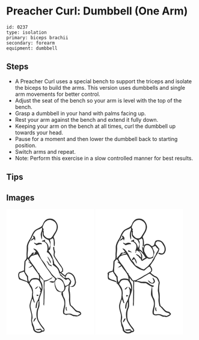 # Preacher Curl: Dumbbell (One Arm)
> 

``` 
id: 0237 
type: isolation 
primary: biceps brachii 
secondary: forearm 
equipment: dumbbell 
``` 

## Steps

 - A Preacher Curl uses a special bench to support the triceps and isolate the biceps to build the arms. This version uses dumbbells and single arm movements for better control.
 - Adjust the seat of the bench so your arm is level with the top of the bench.
 - Grasp a dumbbell in your hand with palms facing up.
 - Rest your arm against the bench and extend it fully down.
 - Keeping your arm on the bench at all times, curl the dumbbell up towards your head.
 - Pause for a moment and then lower the dumbbell back to starting position.
 - Switch arms and repeat.
 - Note: Perform this exercise in a slow controlled manner for best results.

## Tips


## Images

<svg width="175pt" height="250pt" viewBox="0 0 175 250" xmlns="http://www.w3.org/2000/svg"><g fill="#FFF"><path d="M0 0h175v250H0V0m72.67 31.77c-3.58 7.19-13.07 7.02-17.65 13.21-4.1 4.82-5.09 11.35-8.75 16.43-2.56 3.76-4.39 8.02-5.41 12.45-.29 4.69.1 9.41-.41 14.1-.55 4 .66 8.13-.76 12.03-1.16 1.95-3.52 3.35-3.44 5.86-.51 5.54-.76 11.12-.91 16.68-1.12.48-2.23.96-3.36 1.42-1.99.64-3.98 1.31-5.97 1.96-3.75 4.02-2.33 9.81-.46 14.38 5.37 2.04 10.82 3.87 16.29 5.66-.03.27-.08.81-.1 1.07 3.65 1.96 4.48 6.23 6.68 9.4 1.95 2.81 2.62 6.2 3.46 9.45-.78 3.68-.68 7.45-1.08 11.17-1.62 4.91-3.55 9.78-4.45 14.89-.28 7.24 3.62 13.88 3.83 21.09.09 3.29-.45 6.55-.69 9.83.3 2.08 1.23 4.04 1.2 6.18-.16 3.23 2.35 5.75 2.71 8.88.07 8.4 12.25 11.78 18.01 6.77 1.53-.38 3.68.04 4.42-1.75 1.82-2.95-1.23-5.76-2.83-8.03-3.53-3.63-5.84-8.19-8.43-12.48-2.43-5.42-2.17-11.56-1.71-17.35.26-3.92 2.19-7.41 3.17-11.15.54-3.12.15-6.32.3-9.47-.76.49-1.51.99-2.27 1.48.68 5.06-.58 10.05-2.76 14.6-2.15 8.74-1.63 18.85 3.74 26.4 2.53 5.38 6.85 9.53 10.26 14.33-.84.34-2.51 1.01-3.35 1.34-.78-.85-1.47-1.77-2.07-2.75-.4-.35-1.2-1.05-1.6-1.39-3.42 1.24-7.07.58-10.54 1.42 3.01 1.34 6.47 2.41 9.61.79.7.35 2.11 1.04 2.82 1.39-3.36 4.4-10.98 3.13-13.52-1.45-.5-2.97-1.27-5.89-2.55-8.63-1.48-4.5-4.32-9.27-1.8-13.98.44-8.25-3.31-15.92-4.04-24.02 0-5.3 2-10.33 3.67-15.28 1.31 2.41 2.34 4.96 3.13 7.58.45.11 1.34.32 1.79.42-.31-1.23-.62-2.46-.99-3.67-1.35-3.88-2.43-7.9-2.82-11.99 1.26-6.44-.12-13.53-4.22-18.75-.8-1.35-2.09-2.5-2.4-4.09 1.58-2.73 3.25-5.93 6.22-7.32 3.62-.59 7.65-.83 11.13.48 4.33 4.98 7.08 11.52 6.78 18.22-1.73-1.99-3.46-4.01-5.71-5.44 1.29 3.1 3.18 5.94 3.9 9.28-.51.08-1.53.25-2.04.33.45.58 1.33 1.75 1.77 2.33-1.23 3.8-3.05 7.41-3.86 11.35-.95 4.2-4.21 7.41-5.11 11.63-.81 2.78-.83 5.7-.96 8.58.47 0 1.4.01 1.87.02.58-4.52.97-9.09 2.55-13.4.75.07 2.25.19 3 .26-.77-6.99 3.39-13.09 4.94-19.66 2.38-6.7 2.07-14.55-1.95-20.57-2.09-2.66-1.23-6.1-1.68-9.2 1.98 3.07 4.68 5.59 7.34 8.06.17 14.7-.14 29.41-.29 44.11-.12.63-.38 1.88-.5 2.51.46 1.09.91 2.19 1.37 3.28.85-4.96.4-10.01.94-15 .05-7.04.68-14.11-.19-21.12.16-4.17.54-8.33.52-12.51 4.85.68 8.32-3.13 12.46-4.84 1.66-.74 2.58-2.5 3.92-3.63-5.92 2.39-11.11 7.57-17.96 6.72-2.64-5.22-8.16-8.96-9.37-14.78-.36-.05-1.07-.14-1.42-.18-3.63-5.9-7.23-11.85-11.47-17.33-2.68-2.97-4.59-6.49-6.79-9.81.8-2.87 2.54-5.58 5.28-6.91 3.65-1.45 7.54-2.14 11.32-3.14 7.54 11.43 14.5 23.32 22.87 34.2 3.11 4.17 5.36 9.26 10.02 12.01.81 1.07 1.62 2.14 2.45 3.2-.77 1.52-1.48 3.07-2.08 4.67-3.28-.15-6.82-1.09-9.87.59 3.42 1.32 8.07 3.5 10.59-.51-.54 6.03.37 12.3 3.9 17.33 2.41 3.09 6.55 3.93 10.26 3.67-.24 1.43-.49 2.86-.75 4.29 2.01 5.68 6.11 10.77 6.01 17.05.74 7.28-4.23 14.1-2.15 21.4 1.55 1.8 3.98 2.26 6.17 2.83 1.35-.36 2.72-.7 4.13-.8 4.76-.89 8.16 3.93 12.93 3.34 3.95 1.34 7.85-.53 11.14-2.65 3.46-2.38-.15-6.6-3.05-7.28-7.47-.4-10.07-8.71-16.05-11.85-2.61-8.35-.62-17.16-1.98-25.65-1.34-4.94-.26-10.04-.72-15.05.5-.22 1.5-.66 1.99-.88.31-2.12 1.23-4.14 1.27-6.29-1.22-2.43-3.08-4.48-4.89-6.48-2.1.11-4.19.15-6.28.16-.17-3.52 1.98-6.8 4.47-9.11 3.26.12 6.62 1.17 8.9 3.6 3.04 2.75 3.87 6.94 4.83 10.73 1.17 4.36-.95 9.87-5.61 11.04-1.03.19-3.08.55-4.11.74 2.72.38 5.97 1.42 8.23-.74 2.6-1.81 3.45-4.96 4.08-7.88-.66-3.66-1.11-7.4-2.76-10.78-2.11-4.76-6.89-8.4-12.14-8.62-3.18.76-5.69 3.14-6.75 6.22-2.66-1.89-5.19-3.95-7.72-6 1.23-.81 2.45-1.66 3.64-2.52-.06-1.62.01-3.26-.27-4.86-2.55-6.39-7.88-11.08-11.01-17.13-1.99-3.11-4.58-5.93-5.68-9.53-.72-3 1.5-5.98.46-8.96-1-2.62-1.42-5.4-1.22-8.21l-.73-.09c-2.33.16-1.1 2.85-1.29 4.35.21 2.34 1.47 4.52 1.18 6.92.02 2.82-1.3 6.01.58 8.51 4.64 7.52 9.41 15 14.94 21.89.7 1.86 1.55 3.79 1.24 5.83-.85 1.43-2.3 2.29-3.7 3.08-1.19-2.62-2.4-5.23-3.61-7.84-2.81-3.21-5.6-6.44-8.7-9.38-.05-4.44-2.14-8.4-3.47-12.53-1.62-4.28-3.97-8.29-7.13-11.63-.13-.69-.4-2.09-.54-2.79.69-.26 2.08-.77 2.77-1.03 1.13-4.62.83-9.37 1.05-14.07.06-1.89-.82-3.62-1.41-5.37 2.05-.94 4.03-2 6.03-3.04 3.1 4.61 1.16 10.33 2.18 15.36.3.08.9.22 1.2.3 1.17-6.07.8-12.66-1.93-18.27 2.98-5.83 7.52-11.19 8.37-17.88.9-6.14-2.35-12.17-7.05-15.93-3.5-2.81-8.39-3.18-12.63-2.2-5.4 1.55-8.8 6.64-10.36 11.77M57.01 159.65c3.41.11 5.22-3.14 6.74-5.67-2.65 1.33-5.07 3.18-6.74 5.67m3.29 11.45c.15.61.43 1.84.57 2.45 1.54-.18 3.04-.59 4.2-1.69-1.53-.58-3.14-.78-4.77-.76m-6 54.02c2.73-2.04 3.94-5.29 5.08-8.37-3.47.99-4.93 5.12-5.08 8.37z"/><path d="M80.23 24.1c5.27-3.89 12.87-1.66 17.02 2.8 5.3 5.54 3.69 14.44-.37 20.24-2.86 3.86-4.43 9.02-8.85 11.46-4.91 1.39-9.59-1.35-12.25-5.38-2.74-2.9.27-7.32-2.08-10.31 2.03-1.95-.58-4.04-1.41-5.93 1.65-4.76 3.33-10.14 7.94-12.88z"/><path d="M57.83 44.91c3.61-3.66 9.28-3.9 13.02-7.41 1.88 5.44-3.07 10.08-1.96 15.51.33 2.79.97 5.55 2.02 8.17 1.2-5.22-.86-10.98 1.66-15.91.41 3-.66 6.35 1.18 9.02 2.16 3.99 6.37 6.14 10.48 7.62 1.8 3.8 4.41 7.73 3.05 12.11a43.793 43.793 0 0 0-2.87 6.27c1.09-5.99-2.02-12.38-7.35-15.3.14-1.19.31-2.38.44-3.57-2.05.8-4.1 1.62-6.17 2.38-.06.39-.17 1.18-.23 1.58 4.47-1.24 8.2 2.71 10.22 6.25 1.26 4.68 1.41 9.92-.61 14.43 6.39 2.57 7.83 9.73 11.61 14.76.2 2.85.31 5.73.87 8.55-.23.65-.45 1.3-.68 1.95 3.08 2.62 6.8 4.53 9.4 7.68 2.19 3.05 3.1 6.79 4.04 10.37.73-.36 1.45-.73 2.17-1.1 3.26 2.69 6.61 5.27 10.14 7.6-.95.58-1.9 1.15-2.86 1.72-2.42-2.85-5.41-5.16-7.6-8.2-.41.7-.82 1.39-1.21 2.1 3.75 3.69 7.9 7 12.22 10.01 1.51-.69 3.04-1.36 4.54-2.08a73.43 73.43 0 0 1 4.2 4.44c-.26.73-.78 2.18-1.04 2.9-.17-.02-.5-.08-.67-.11-.11 4.45-4.37 5.88-7.87 7.07-2-3.43-3.18-7.25-4.97-10.77-2.74-3.59-7.36-6.42-12.02-5.06 2.29 2.12 5.84 1.78 8.01 4.07 5.04 3.59 6.9 10.09 6.86 16.02.11 3.93-3.41 8.06-7.57 6.81-4.11-1.52-8.1-4.63-9.15-9.09-2.17-5.1-4.06-13.09 2.55-15.79-.9-.69-1.81-1.37-2.7-2.07-4.07-3.58-8.07-7.33-10.96-11.96-2.05-3.53-5.41-6.12-7.21-9.81-2.49-4.69-5.21-9.28-8.7-13.3-5.38-5.63-5.59-14.31-11.02-19.89-1.95-1.86-4.24-4.16-7.2-3.46 1.58 1.7 3.25 3.31 4.97 4.87-.25.73-.74 2.19-.99 2.93l-.87-1.1c-.18 1.2-.37 2.4-.57 3.61-1.17.54-2.33 1.09-3.5 1.63.35-.63 1.05-1.9 1.4-2.53l.65 1.08c.15-.67.46-2.03.61-2.71-.96.07-2.88.23-3.84.31-2.18 3.97-5.81 6.79-8.44 10.42-2.06-6.87.51-13.9 0-20.87-.49-4.82 2.06-9.05 3.86-13.31l1 1.11c.04-1.5.07-2.99.09-4.48l.71.95c2.83-5.53 4.7-11.67 8.86-16.42m-4.54 8.39c.16 1.63.62 3.19 1.25 4.7-1.84 1.63-5.56 2.68-5.18 5.68 1.97-1.36 4.03-2.59 6.07-3.86.41 1.19.95 2.35 1.77 3.32 1.35-3.67.49-8.88-3.91-9.84m2.21 14.02c.06.38.16 1.15.22 1.53 1.6.99 3.09 2.17 4.38 3.55 3.54-.91 6.92-2.59 10.68-1.67l-.16-2.16c-2.9-.8-6.07-1.48-8.82.18-2.17 1.45-4.24-.76-6.3-1.43m26.43 27.65c1.96 4.82 4.78 9.24 6.76 14.05.14-1.7.44-3.57-.59-5.07-1.81-3.14-3.37-6.57-6.17-8.98m-1.82 8.27c1.66 2.98 3.51 5.87 4.96 8.97 1.95.9 3.91 1.79 5.91 2.6-.47-1.11-.98-2.19-1.48-3.27l-2.64.08c-2.03-2.98-3.62-6.36-6.75-8.38zM42.72 99.47c1.66 2.78 3.42 5.49 5.15 8.23l-3.28-2.52-.47.8c2.66 1.89 5.29 3.88 7.18 6.59-2.44 1.68-4.81 3.48-7.47 4.8 3.05-.57 6.26-1.15 8.12-3.94 3.47 5.66 7.66 10.81 11.57 16.16 2.21 2.81 2.07 6.47 1.94 9.85-4.35-1.73-9.23-2.43-13.68-.63-3.26.83-4.56 4.16-6.11 6.77-2.43-3.35-2.03-7.56-2.34-11.46-2.43-2.35-3.63-5.61-5.82-8.15-.47-7.08.75-14.13.85-21.21 1.69-1.54 3.18-3.31 4.36-5.29zM26.83 127.93c2.7-1.17 5.46-2.2 8.33-2.85 1.66 3.62 3.7 7.05 5.93 10.35.39 3.15.52 6.34 1.45 9.4-3.92-2.14-8.29-3.18-12.38-4.92-4.56-1.82-6.04-8.03-3.33-11.98z"/><path d="M118.29 155.65c2.02-1.21 4.01-2.46 6.06-3.61.64 4.02-1.25 7.96-.34 11.94 1.19 4.91 1.57 9.98 1.18 15.01-.4 4.49.71 8.89 1.59 13.25 4.16 3.18 7.05 7.59 10.83 11.12 2.86 3.14 8.15 1.6 10.26 5.61a184.26 184.26 0 0 0-5.72 3.44c-3.68-1.12-7.79-.37-11.14-2.55-4.02-2.32-8.68-.26-12.99-.85-1.4-.03-2.62-1.7-2.43-3.05.22-4.07.61-8.19 2.01-12.05.01-4.14.31-8.31-.27-12.43-.53-2.95-2.51-5.31-3.54-8.06-.49-2.48-.72-5.01-1.15-7.5 3.82-2.04 5.76-6 5.65-10.27m.38 39.96c-.14 2.51-.13 5.09 1.41 7.23.32-.14.95-.4 1.26-.53-1.09-2.13-1.33-4.49-1.15-6.84-.38.03-1.14.1-1.52.14z"/></g><g fill="#333"><path d="M72.67 31.77c1.56-5.13 4.96-10.22 10.36-11.77 4.24-.98 9.13-.61 12.63 2.2 4.7 3.76 7.95 9.79 7.05 15.93-.85 6.69-5.39 12.05-8.37 17.88 2.73 5.61 3.1 12.2 1.93 18.27-.3-.08-.9-.22-1.2-.3-1.02-5.03.92-10.75-2.18-15.36-2 1.04-3.98 2.1-6.03 3.04.59 1.75 1.47 3.48 1.41 5.37-.22 4.7.08 9.45-1.05 14.07-.69.26-2.08.77-2.77 1.03.14.7.41 2.1.54 2.79 3.16 3.34 5.51 7.35 7.13 11.63 1.33 4.13 3.42 8.09 3.47 12.53 3.1 2.94 5.89 6.17 8.7 9.38 1.21 2.61 2.42 5.22 3.61 7.84 1.4-.79 2.85-1.65 3.7-3.08.31-2.04-.54-3.97-1.24-5.83-5.53-6.89-10.3-14.37-14.94-21.89-1.88-2.5-.56-5.69-.58-8.51.29-2.4-.97-4.58-1.18-6.92.19-1.5-1.04-4.19 1.29-4.35l.73.09c-.2 2.81.22 5.59 1.22 8.21 1.04 2.98-1.18 5.96-.46 8.96 1.1 3.6 3.69 6.42 5.68 9.53 3.13 6.05 8.46 10.74 11.01 17.13.28 1.6.21 3.24.27 4.86-1.19.86-2.41 1.71-3.64 2.52 2.53 2.05 5.06 4.11 7.72 6 1.06-3.08 3.57-5.46 6.75-6.22 5.25.22 10.03 3.86 12.14 8.62 1.65 3.38 2.1 7.12 2.76 10.78-.63 2.92-1.48 6.07-4.08 7.88-2.26 2.16-5.51 1.12-8.23.74 1.03-.19 3.08-.55 4.11-.74 4.66-1.17 6.78-6.68 5.61-11.04-.96-3.79-1.79-7.98-4.83-10.73-2.28-2.43-5.64-3.48-8.9-3.6-2.49 2.31-4.64 5.59-4.47 9.11 2.09-.01 4.18-.05 6.28-.16 1.81 2 3.67 4.05 4.89 6.48-.04 2.15-.96 4.17-1.27 6.29-.49.22-1.49.66-1.99.88.46 5.01-.62 10.11.72 15.05 1.36 8.49-.63 17.3 1.98 25.65 5.98 3.14 8.58 11.45 16.05 11.85 2.9.68 6.51 4.9 3.05 7.28-3.29 2.12-7.19 3.99-11.14 2.65-4.77.59-8.17-4.23-12.93-3.34-1.41.1-2.78.44-4.13.8-2.19-.57-4.62-1.03-6.17-2.83-2.08-7.3 2.89-14.12 2.15-21.4.1-6.28-4-11.37-6.01-17.05.26-1.43.51-2.86.75-4.29-3.71.26-7.85-.58-10.26-3.67-3.53-5.03-4.44-11.3-3.9-17.33-2.52 4.01-7.17 1.83-10.59.51 3.05-1.68 6.59-.74 9.87-.59.6-1.6 1.31-3.15 2.08-4.67-.83-1.06-1.64-2.13-2.45-3.2-4.66-2.75-6.91-7.84-10.02-12.01-8.37-10.88-15.33-22.77-22.87-34.2-3.78 1-7.67 1.69-11.32 3.14-2.74 1.33-4.48 4.04-5.28 6.91 2.2 3.32 4.11 6.84 6.79 9.81 4.24 5.48 7.84 11.43 11.47 17.33.35.04 1.06.13 1.42.18 1.21 5.82 6.73 9.56 9.37 14.78 6.85.85 12.04-4.33 17.96-6.72-1.34 1.13-2.26 2.89-3.92 3.63-4.14 1.71-7.61 5.52-12.46 4.84.02 4.18-.36 8.34-.52 12.51.87 7.01.24 14.08.19 21.12-.54 4.99-.09 10.04-.94 15-.46-1.09-.91-2.19-1.37-3.28.12-.63.38-1.88.5-2.51.15-14.7.46-29.41.29-44.11-2.66-2.47-5.36-4.99-7.34-8.06.45 3.1-.41 6.54 1.68 9.2 4.02 6.02 4.33 13.87 1.95 20.57-1.55 6.57-5.71 12.67-4.94 19.66-.75-.07-2.25-.19-3-.26-1.58 4.31-1.97 8.88-2.55 13.4-.47-.01-1.4-.02-1.87-.02.13-2.88.15-5.8.96-8.58.9-4.22 4.16-7.43 5.11-11.63.81-3.94 2.63-7.55 3.86-11.35-.44-.58-1.32-1.75-1.77-2.33.51-.08 1.53-.25 2.04-.33-.72-3.34-2.61-6.18-3.9-9.28 2.25 1.43 3.98 3.45 5.71 5.44.3-6.7-2.45-13.24-6.78-18.22-3.48-1.31-7.51-1.07-11.13-.48-2.97 1.39-4.64 4.59-6.22 7.32.31 1.59 1.6 2.74 2.4 4.09 4.1 5.22 5.48 12.31 4.22 18.75.39 4.09 1.47 8.11 2.82 11.99.37 1.21.68 2.44.99 3.67-.45-.1-1.34-.31-1.79-.42-.79-2.62-1.82-5.17-3.13-7.58-1.67 4.95-3.67 9.98-3.67 15.28.73 8.1 4.48 15.77 4.04 24.02-2.52 4.71.32 9.48 1.8 13.98 1.28 2.74 2.05 5.66 2.55 8.63 2.54 4.58 10.16 5.85 13.52 1.45-.71-.35-2.12-1.04-2.82-1.39-3.14 1.62-6.6.55-9.61-.79 3.47-.84 7.12-.18 10.54-1.42.4.34 1.2 1.04 1.6 1.39.6.98 1.29 1.9 2.07 2.75.84-.33 2.51-1 3.35-1.34-3.41-4.8-7.73-8.95-10.26-14.33-5.37-7.55-5.89-17.66-3.74-26.4 2.18-4.55 3.44-9.54 2.76-14.6.76-.49 1.51-.99 2.27-1.48-.15 3.15.24 6.35-.3 9.47-.98 3.74-2.91 7.23-3.17 11.15-.46 5.79-.72 11.93 1.71 17.35 2.59 4.29 4.9 8.85 8.43 12.48 1.6 2.27 4.65 5.08 2.83 8.03-.74 1.79-2.89 1.37-4.42 1.75-5.76 5.01-17.94 1.63-18.01-6.77-.36-3.13-2.87-5.65-2.71-8.88.03-2.14-.9-4.1-1.2-6.18.24-3.28.78-6.54.69-9.83-.21-7.21-4.11-13.85-3.83-21.09.9-5.11 2.83-9.98 4.45-14.89.4-3.72.3-7.49 1.08-11.17-.84-3.25-1.51-6.64-3.46-9.45-2.2-3.17-3.03-7.44-6.68-9.4.02-.26.07-.8.1-1.07-5.47-1.79-10.92-3.62-16.29-5.66-1.87-4.57-3.29-10.36.46-14.38 1.99-.65 3.98-1.32 5.97-1.96 1.13-.46 2.24-.94 3.36-1.42.15-5.56.4-11.14.91-16.68-.08-2.51 2.28-3.91 3.44-5.86 1.42-3.9.21-8.03.76-12.03.51-4.69.12-9.41.41-14.1 1.02-4.43 2.85-8.69 5.41-12.45 3.66-5.08 4.65-11.61 8.75-16.43 4.58-6.19 14.07-6.02 17.65-13.21m7.56-7.67c-4.61 2.74-6.29 8.12-7.94 12.88.83 1.89 3.44 3.98 1.41 5.93 2.35 2.99-.66 7.41 2.08 10.31 2.66 4.03 7.34 6.77 12.25 5.38 4.42-2.44 5.99-7.6 8.85-11.46 4.06-5.8 5.67-14.7.37-20.24-4.15-4.46-11.75-6.69-17.02-2.8m-22.4 20.81c-4.16 4.75-6.03 10.89-8.86 16.42l-.71-.95c-.02 1.49-.05 2.98-.09 4.48l-1-1.11c-1.8 4.26-4.35 8.49-3.86 13.31.51 6.97-2.06 14 0 20.87 2.63-3.63 6.26-6.45 8.44-10.42.96-.08 2.88-.24 3.84-.31-.15.68-.46 2.04-.61 2.71l-.65-1.08c-.35.63-1.05 1.9-1.4 2.53 1.17-.54 2.33-1.09 3.5-1.63.2-1.21.39-2.41.57-3.61l.87 1.1c.25-.74.74-2.2.99-2.93-1.72-1.56-3.39-3.17-4.97-4.87 2.96-.7 5.25 1.6 7.2 3.46 5.43 5.58 5.64 14.26 11.02 19.89 3.49 4.02 6.21 8.61 8.7 13.3 1.8 3.69 5.16 6.28 7.21 9.81 2.89 4.63 6.89 8.38 10.96 11.96.89.7 1.8 1.38 2.7 2.07-6.61 2.7-4.72 10.69-2.55 15.79 1.05 4.46 5.04 7.57 9.15 9.09 4.16 1.25 7.68-2.88 7.57-6.81.04-5.93-1.82-12.43-6.86-16.02-2.17-2.29-5.72-1.95-8.01-4.07 4.66-1.36 9.28 1.47 12.02 5.06 1.79 3.52 2.97 7.34 4.97 10.77 3.5-1.19 7.76-2.62 7.87-7.07.17.03.5.09.67.11.26-.72.78-2.17 1.04-2.9a73.43 73.43 0 0 0-4.2-4.44c-1.5.72-3.03 1.39-4.54 2.08-4.32-3.01-8.47-6.32-12.22-10.01.39-.71.8-1.4 1.21-2.1 2.19 3.04 5.18 5.35 7.6 8.2.96-.57 1.91-1.14 2.86-1.72-3.53-2.33-6.88-4.91-10.14-7.6-.72.37-1.44.74-2.17 1.1-.94-3.58-1.85-7.32-4.04-10.37-2.6-3.15-6.32-5.06-9.4-7.68.23-.65.45-1.3.68-1.95-.56-2.82-.67-5.7-.87-8.55-3.78-5.03-5.22-12.19-11.61-14.76 2.02-4.51 1.87-9.75.61-14.43-2.02-3.54-5.75-7.49-10.22-6.25.06-.4.17-1.19.23-1.58 2.07-.76 4.12-1.58 6.17-2.38-.13 1.19-.3 2.38-.44 3.57 5.33 2.92 8.44 9.31 7.35 15.3.79-2.16 1.75-4.26 2.87-6.27 1.36-4.38-1.25-8.31-3.05-12.11-4.11-1.48-8.32-3.63-10.48-7.62-1.84-2.67-.77-6.02-1.18-9.02-2.52 4.93-.46 10.69-1.66 15.91-1.05-2.62-1.69-5.38-2.02-8.17-1.11-5.43 3.84-10.07 1.96-15.51-3.74 3.51-9.41 3.75-13.02 7.41M42.72 99.47c-1.18 1.98-2.67 3.75-4.36 5.29-.1 7.08-1.32 14.13-.85 21.21 2.19 2.54 3.39 5.8 5.82 8.15.31 3.9-.09 8.11 2.34 11.46 1.55-2.61 2.85-5.94 6.11-6.77 4.45-1.8 9.33-1.1 13.68.63.13-3.38.27-7.04-1.94-9.85-3.91-5.35-8.1-10.5-11.57-16.16-1.86 2.79-5.07 3.37-8.12 3.94 2.66-1.32 5.03-3.12 7.47-4.8-1.89-2.71-4.52-4.7-7.18-6.59l.47-.8 3.28 2.52c-1.73-2.74-3.49-5.45-5.15-8.23m-15.89 28.46c-2.71 3.95-1.23 10.16 3.33 11.98 4.09 1.74 8.46 2.78 12.38 4.92-.93-3.06-1.06-6.25-1.45-9.4-2.23-3.3-4.27-6.73-5.93-10.35-2.87.65-5.63 1.68-8.33 2.85m91.46 27.72c.11 4.27-1.83 8.23-5.65 10.27.43 2.49.66 5.02 1.15 7.5 1.03 2.75 3.01 5.11 3.54 8.06.58 4.12.28 8.29.27 12.43-1.4 3.86-1.79 7.98-2.01 12.05-.19 1.35 1.03 3.02 2.43 3.05 4.31.59 8.97-1.47 12.99.85 3.35 2.18 7.46 1.43 11.14 2.55 1.89-1.18 3.79-2.33 5.72-3.44-2.11-4.01-7.4-2.47-10.26-5.61-3.78-3.53-6.67-7.94-10.83-11.12-.88-4.36-1.99-8.76-1.59-13.25.39-5.03.01-10.1-1.18-15.01-.91-3.98.98-7.92.34-11.94-2.05 1.15-4.04 2.4-6.06 3.61z"/><path d="M53.29 53.3c4.4.96 5.26 6.17 3.91 9.84-.82-.97-1.36-2.13-1.77-3.32-2.04 1.27-4.1 2.5-6.07 3.86-.38-3 3.34-4.05 5.18-5.68-.63-1.51-1.09-3.07-1.25-4.7zM55.5 67.32c2.06.67 4.13 2.88 6.3 1.43 2.75-1.66 5.92-.98 8.82-.18l.16 2.16c-3.76-.92-7.14.76-10.68 1.67-1.29-1.38-2.78-2.56-4.38-3.55-.06-.38-.16-1.15-.22-1.53zM81.93 94.97c2.8 2.41 4.36 5.84 6.17 8.98 1.03 1.5.73 3.37.59 5.07-1.98-4.81-4.8-9.23-6.76-14.05zM80.11 103.24c3.13 2.02 4.72 5.4 6.75 8.38l2.64-.08c.5 1.08 1.01 2.16 1.48 3.27-2-.81-3.96-1.7-5.91-2.6-1.45-3.1-3.3-5.99-4.96-8.97zM57.01 159.65c1.67-2.49 4.09-4.34 6.74-5.67-1.52 2.53-3.33 5.78-6.74 5.67zM60.3 171.1c1.63-.02 3.24.18 4.77.76-1.16 1.1-2.66 1.51-4.2 1.69-.14-.61-.42-1.84-.57-2.45zM118.67 195.61c.38-.04 1.14-.11 1.52-.14-.18 2.35.06 4.71 1.15 6.84-.31.13-.94.39-1.26.53-1.54-2.14-1.55-4.72-1.41-7.23zM54.3 225.12c.15-3.25 1.61-7.38 5.08-8.37-1.14 3.08-2.35 6.33-5.08 8.37z"/></g></svg>
<svg width="175pt" height="250pt" viewBox="0 0 175 250" xmlns="http://www.w3.org/2000/svg"><g fill="#FFF"><path d="M0 0h175v250H0V0m82.16 20.2c-4.93 1.87-8.05 6.63-9.53 11.49-3.54 7.25-13.14 7-17.68 13.26-3.31 3.9-4.66 8.92-6.9 13.41-2.14 3.6-4.65 7.03-5.95 11.07-2.43 5.25-.87 11.12-1.58 16.66-.8 4.65.3 9.37-.8 13.99-1.4 1.78-3.67 3.3-3.58 5.83-.51 5.74-.27 11.57-1.68 17.21-3.59 1.1-7.86 1.6-10.18 4.93 1.06 3.99-.38 8.52 1.44 12.24 5.98 2.78 12.46 4.3 18.59 6.71l-2.79.64c4.54 2.43 6.55 7.68 9.04 11.93 3.22 5.72 1.54 12.23 1.2 18.38-1.26 3.69-2.67 7.34-3.63 11.13-2.3 6.26.66 12.7 2 18.83 1.66 5.19.77 10.63.27 15.92.63 2.66 1.37 5.29 1.36 8.05 1.26 3.32 2.94 6.5 3.04 10.14 3.09 6.11 12.54 8.21 17.76 3.65 2.69.3 5.61-1.53 4.81-4.54-1.5-4.31-5.58-7.05-7.71-11.02-1.77-3.32-4.42-6.25-5.18-10.02-1.2-4.89-.89-9.97-.42-14.93.36-3.63 2.26-6.85 3.1-10.35.84-5.92-1.03-12.05 1-17.83 1.24-3.9 2.99-7.63 4.06-11.59.17-.61.52-1.81.69-2.41 1.35-6.04.46-12.66-2.95-17.88-1.8-2.31-1.4-5.23-1.41-7.96 1.88 2.95 3.65 6.2 7.05 7.64.09 13.78-.19 27.56-.32 41.34-.34 2.67-.79 5.47.77 7.88.32-1.28.69-2.56.72-3.88.39-9.06.67-18.13.66-27.19-.73-6.32.24-12.65 0-18.98.61.29 1.83.88 2.43 1.17l.5.31c4.57-1.21 8.23 2.5 12.69 2.6 2.68.2 5.36-.01 8.05.05 3.89 2.29 7.41 5.17 11.61 6.9-.83 5.57-2.19 11.22-1.53 16.9 1.71 5.08 5.27 9.56 5.56 15.09 1.12 7.65-4.33 14.81-2.13 22.46 2.3 2.68 6.07 3.26 9.33 2.29 4.14-1.19 7.66 1.62 11.21 3.22 2.34-.54 4.61.31 6.93.51 3.49-1.2 7.66-2.46 8.95-6.36-1.74-1.84-3.22-4.53-6.11-4.52-6.63-.96-9.04-8.44-14.59-11.33-3.42-9.02-.44-18.83-2.69-28.04-.75-6.09-.36-12.29.93-18.25-1.2-4.84-3.02-10.29-7.96-12.47-4.15-1.32-7.14-4.56-10.52-7.12 1.31-1.59 3.41-2.99 3.28-5.31.39-3.57-2.37-6.33-3.95-9.24 2.41-3.11 4.41-6.5 6.75-9.66 1.97-2.58 2.57-5.88 4.36-8.56 1.51-2.32 2.96-4.67 4.46-7l-1.6-.92 2.07.76c.35-2.73 2.42-5.27 2.19-7.99-2.72-2.5-4.12-6.22-7.27-8.25-.03-1.23-.05-2.46-.07-3.69 1.01-.92 1.99-1.87 2.95-2.83 1.85-.01 3.78-.17 5.52.63 3.83 1.19 5.52 5.15 7.52 8.26 2.56 4.02 2.66 9.66-.23 13.53-1.82 3.19-6.11 1.16-8.8.53-.68.45-1.35.91-2.02 1.38 2.99 1.38 6.4 3.25 9.68 1.49 3.46-.78 4.48-4.61 5.41-7.54.98-6.31-2.32-12.36-6.34-16.96-3.18-3.6-8.51-4.42-12.9-2.81-2.71 1.7-2.76 5.29-3.78 8.01-.48 2.09-2.93 2.44-4.46 3.49-2.8-2.41-5.98-5.39-9.98-4.92-1.93-.05-3.55 1.14-5.23 1.89-.79 2.64-1.84 5.23-2.04 8.01l-.2-.01c.43-2.16-.74-3.98-2.91-4.38l.94 1.14c-.09 3.67.96 7.17 1.53 10.75-1.58-3.08-4.36-5.06-7.26-6.79.66-4.44.5-8.92.66-13.39.29-2.12-1.42-3.62-2.2-5.41 2.35-.39 4.4-1.61 6.43-2.78.61 1.02 1.23 2.04 1.86 3.06.36 4.33.51 8.7-.18 13.01.57-.3 1.72-.9 2.29-1.2.98-5.88.48-12.19-2.13-17.61 2.94-5.88 7.54-11.23 8.37-17.97.87-6.11-2.37-12.13-7.03-15.9-3.78-3.03-9.12-3.31-13.62-1.98z"/><path d="M80.19 24.22c8.05-5.91 21.23 1.84 20.23 11.71.39 6.66-4.29 11.84-7.4 17.26-1.64 2.95-4.27 6.22-8.06 5.63-4 .29-6.9-2.92-9.19-5.74-1.94-2.4-1.04-5.72-.79-8.5-.32-.41-.95-1.24-1.26-1.65.3-.38.91-1.14 1.22-1.53-.85-1.47-1.71-2.94-2.59-4.4 1.71-4.68 3.25-10.07 7.84-12.78z"/><path d="M58.41 44.42c3.64-3.05 8.78-3.48 12.3-6.74.19 1.36.39 2.72.61 4.08-3.07 6.08-3.46 13.35-.31 19.49 1.25-5.24-1.18-10.94 1.36-15.9h.3c.27 3.01-.81 6.35 1.05 9.03 2.09 4.02 6.39 5.83 10.24 7.68 1.8 2.25 2.63 5.18 3.7 7.84.04 2.98-1.25 5.71-2.65 8.25-.53-5.3-3.08-10.62-7.91-13.25.15-1.17.28-2.34.41-3.51-2.09.76-4.15 1.57-6.24 2.33-.06.44-.18 1.32-.24 1.75 4.11-1.41 7.33 2.2 9.64 5.08 2.49 3.94.84 8.62-.68 12.57.16.58.47 1.75.62 2.34l-1.4 1.72c1.81.47 2.35-.46 1.99-2.19.37-.56 1.11-1.67 1.48-2.22 2.13 1.31 4.57 2.33 6.22 4.28 2.34 2.89 2.51 6.79 2.75 10.34-3.14-2.98-6.04-6.81-10.75-7.16 1.95 3.06 6 4.14 7.28 7.81.84.44 1.69.87 2.53 1.31-.19 1.89.94 4.42 3.18 4.13 3.33-1.71 6.34-4.04 9.84-5.44 3.31 3.09 7.91.64 11.44-.78.5-3.85 2.4-7.37 2.66-11.26-1.28-3.29-3.09-6.36-3.94-9.82 2.06-.76 4.02-2.16 6.3-1.97.9 1.01 1.56 2.21 2.27 3.36 1.15.86 2.38 1.66 3.31 2.77-.87 4.48-4.91 7.57-5.46 12.16-.37.27-1.09.81-1.46 1.08-1.28 4.12-4.34 7.28-6.11 11.16-1.32 2.89-4.24 4.52-5.89 7.17-1.76 2.88-5 4.24-7.32 6.58-1.04.75-1.9 2.12-3.34 2.03-4.98-.88-8.72-4.55-13.27-6.48-2.75-1.17-4.62-3.57-5.77-6.26-.9-2.3-3.14-3.5-4.77-5.2-4.12-5.72-5.91-12.87-10.71-18.14-1.86-2.56-4.05-5.97-7.76-5.23 1.57 2.01 3.36 3.84 5.1 5.7-.48.6-1.44 1.81-1.92 2.42-1.8-.01-3.6-.01-5.41-.01-2.47 4.28-6.15 7.76-9.37 11.44.11-1 .28-1.99.51-2.96-.88-6.28 1.04-12.5.54-18.79-.44-4.78 2.08-8.97 3.89-13.17l.95 1.09c0-1.57-.02-3.14-.08-4.71l.54 1.74c3.28-5.81 5-12.63 9.75-17.54m-3.99 13.52c-1.77 1.65-5.63 2.78-4.97 5.77 1.93-1.34 3.95-2.55 5.98-3.75.55 1.07 1.11 2.14 1.68 3.2.39-1.68.77-3.37 1.15-5.05-1.02-1.5-1.91-3.08-3.09-4.45-3.18-1.08-1.41 3.03-.75 4.28m1.04 9.32c.05.42.15 1.25.21 1.67 1.57.94 3.01 2.06 4.21 3.45 3.83-.57 7.32-2.63 11.32-1.65-.37-1.12-.62-2.52-2.08-2.62-3.04-1.15-6.25-.27-8.96 1.29-1.56-.73-3.12-1.46-4.7-2.14m9.58 17.41c2.61.86 5.23 1.69 7.92 2.21-1.97-2.04-4.53-3.31-7.13-4.35-.2.53-.59 1.6-.79 2.14m7.47 17.55c2.2.53 3.47-1.15 4.55-2.72 2.65 2.71 3.26 6.55 5.1 9.74 1.22-4.9-2.41-9.44-5.24-13.1-2.63.86-2.63 4.25-4.41 6.08z"/><path d="M98.63 74.91c1.7-3.54 6.63-3.19 9.39-1.18 6.11 4.78 9.49 13.29 7.1 20.86-2.53 2.63-6.38 3.61-9.71 1.9-3.27-2.19-4.82-5.93-6.65-9.25-2.23-3.69-1.68-8.48-.13-12.33zM87.21 83.79c3.36.01 5.02 2.8 7.01 4.96 2.39 2.56 3.85 5.79 5.87 8.63-2.49 1.07-5.01 2.23-6.85 4.3.12-2.88.32-5.76.13-8.63-.75-3.8-3.74-6.47-6.16-9.26zM59.25 88.06c.45-.28 1.36-.83 1.82-1.11-.17.56-.5 1.69-.67 2.25-2.76.75-5.5 1.58-8.29 2.24.9-3.21 4.48-3.11 7.14-3.38zM46.05 100.25c1.64-7.4 10.36-8.41 16.58-9.25 3.94 5.59 6.48 12.13 11.34 17.06 5.24 8 14.02 13.36 23.38 15.02 3.59-2.57 6.33-6.4 10.51-8.1 2.21 2 3.79 5.14 3.72 8.16-4.41 5.09-11.03 7.35-16.59 10.9-3.88 2.61-8.2 4.46-12.11 7.03-2.35 1.51-5.2 1.54-7.89 1.64-2.11-3.38-4.68-6.43-7.03-9.63-1.01-1.6-2.53-3.15-2.3-5.19-.37-.05-1.1-.15-1.46-.19-3.1-5.14-6.41-10.16-9.77-15.13-3.08-3.89-6.36-7.73-8.38-12.32zM41.69 100.85c.83.09 1.66.19 2.49.3.62 1.72 1.44 3.34 2.47 4.85-.79-.13-2.37-.38-3.15-.51 2.67 2.2 5.74 4.07 7.63 7.06-2.5 1.88-5.6 3.29-7.08 6.21.43-.49 1.3-1.47 1.73-1.96 2.4-.3 4.52-1.43 6.46-2.81 4.78 8.8 14.48 15.69 14.13 26.59-.31-.24-.93-.72-1.23-.95-4.07-.88-8.38-1.54-12.36.11-3.26.79-4.6 4.05-6.09 6.68-2.38-3.37-1.92-7.6-2.33-11.48-2.68-2.71-4.15-6.32-6.8-9.05-.42-6.97.81-13.92.77-20.9 1.27-1.25 2.53-2.54 3.36-4.14z"/><path d="M27.15 127.89c2.6-1.13 5.27-2.06 8.02-2.73.68 2.61 2.78 4.42 3.94 6.79.74 1.43 1.49 2.9 2.83 3.87.35 3.36.58 6.73 1.14 10.07-3.83-4.62-10.94-3.77-15.33-7.68-1.59-2.26-1.47-5.49-.35-7.94-.08-.79-.17-1.59-.25-2.38zM106.45 129.65c1.89-1.49 3.73.69 5.21 1.74 2.5 2.25 5.31 4.11 8.44 5.38 4.09 1.41 4.21 6.28 6.41 9.36-1.06 5.61-1.5 11.29-1.82 16.96.84 5.25 2 10.51 1.41 15.87-.63 4.87.7 9.64 1.62 14.38 4.37 3.3 7.29 8.05 11.45 11.53 2.79 2.69 7.73 1.25 9.57 5.13-2.08 1.22-4.19 2.41-6.44 3.3-2.21-.71-4.52-.87-6.81-1.06-3.1-1.06-6.01-3.15-9.47-2.55-3.02-.16-7.69 1.91-9.27-1.76-.15-4.43.74-8.82 1.8-13.1.41-3.88.33-7.81-.05-11.68-.32-3.04-2.21-5.52-3.44-8.22-1.84-6.32-.94-12.98-1.9-19.42 1.76-.14 3.61-.3 3.57-2.51-2.1-.52-4.24-.94-6.23-1.82-2.46-1.3-4.2-3.69-6.82-4.72-2.73-1.22-5.78-1.31-8.71-1.25-4.03.36-7.74-1.78-11.78-1.38-.12-.2-.36-.6-.48-.81 3.12-2.2 6.87-3.21 10.09-5.23 4.43-2.91 9.09-5.43 13.65-8.14m7.75 7.4c.46 2.43 1.62 4.64 2.42 6.97.27 1.68-1.62 2.62-2.52 3.77-3.97-.04-5.93-4.5-9.44-5.39 1.65 3.17 4.4 6.43 8.3 6.42 2.6.6 5.31-1.34 5.85-3.87-.1-3.17-1.71-6.42-4.61-7.9m5.44 59.52c-.11 2.64-.68 6.7 2.88 7.23-.97-2.36-1.55-4.84-1.3-7.4-.39.04-1.18.13-1.58.17zM52.55 142.48c3.82-1.52 8.3-1.17 12.19-.08 4.24 4.91 6.9 11.29 6.73 17.85-1.66-1.88-3.37-3.75-5.5-5.12 1.08 3.48 3.72 6.51 2.51 10.39 1.31 4.09-1.97 7.54-2.56 11.44-.77 4.77-4.34 8.4-5.52 13.02-.89 2.8-.76 5.77-.9 8.67.49.03 1.46.08 1.95.11.91-4.61.48-9.7 3.25-13.75.19 4.21.74 8.7-.95 12.69-3.6 7.38-3.29 16.11-1.14 23.86 3.17 7.7 8.43 14.2 13.53 20.68-.76.3-2.29.9-3.06 1.2-1.6-1.24-2.46-4.44-4.97-3.73-2.91.97-6.09-.04-8.91 1.09 2.71 3.82 8.33-.16 11.93 2.19-3.38 4.4-10.85 3.09-13.47-1.42-.66-6.16-4.14-11.53-5.37-17.57.54-3.66 1.76-7.35.79-11.06-.93-7.64-5.08-15.08-3.22-22.87.71-3.47 1.91-6.8 3.11-10.12 1.27 2.35 2.28 4.83 3.02 7.4l1.91.32c-1.22-5.23-3.41-10.3-3.64-15.71.93-6.25-.05-13.09-4.02-18.19-.9-1.56-2.45-2.89-2.69-4.73 1.39-2.37 2.87-4.8 5-6.56m5.49 17.82c.61.06 1.84.19 2.45.25 1.59-1.67 3.11-3.41 4.38-5.34-2.93.6-4.94 2.96-6.83 5.09m3.54 14.19c1.77.14 3.4-.2 4.24-1.91-1.39-.34-2.79-.67-4.18-.98-.03.96-.05 1.93-.06 2.89m-3.24 43.92c-1.47 2.26-3.52 4.8-2.95 7.67 2.65-1.83 3.7-4.98 5.13-7.71l-2.18.04z"/></g><g fill="#333"><path d="M82.16 20.2c4.5-1.33 9.84-1.05 13.62 1.98 4.66 3.77 7.9 9.79 7.03 15.9-.83 6.74-5.43 12.09-8.37 17.97 2.61 5.42 3.11 11.73 2.13 17.61-.57.3-1.72.9-2.29 1.2.69-4.31.54-8.68.18-13.01-.63-1.02-1.25-2.04-1.86-3.06-2.03 1.17-4.08 2.39-6.43 2.78.78 1.79 2.49 3.29 2.2 5.41-.16 4.47 0 8.95-.66 13.39 2.9 1.73 5.68 3.71 7.26 6.79-.57-3.58-1.62-7.08-1.53-10.75l-.94-1.14c2.17.4 3.34 2.22 2.91 4.38l.2.01c.2-2.78 1.25-5.37 2.04-8.01 1.68-.75 3.3-1.94 5.23-1.89 4-.47 7.18 2.51 9.98 4.92 1.53-1.05 3.98-1.4 4.46-3.49 1.02-2.72 1.07-6.31 3.78-8.01 4.39-1.61 9.72-.79 12.9 2.81 4.02 4.6 7.32 10.65 6.34 16.96-.93 2.93-1.95 6.76-5.41 7.54-3.28 1.76-6.69-.11-9.68-1.49.67-.47 1.34-.93 2.02-1.38 2.69.63 6.98 2.66 8.8-.53 2.89-3.87 2.79-9.51.23-13.53-2-3.11-3.69-7.07-7.52-8.26-1.74-.8-3.67-.64-5.52-.63-.96.96-1.94 1.91-2.95 2.83.02 1.23.04 2.46.07 3.69 3.15 2.03 4.55 5.75 7.27 8.25.23 2.72-1.84 5.26-2.19 7.99l-2.07-.76 1.6.92c-1.5 2.33-2.95 4.68-4.46 7-1.79 2.68-2.39 5.98-4.36 8.56-2.34 3.16-4.34 6.55-6.75 9.66 1.58 2.91 4.34 5.67 3.95 9.24.13 2.32-1.97 3.72-3.28 5.31 3.38 2.56 6.37 5.8 10.52 7.12 4.94 2.18 6.76 7.63 7.96 12.47-1.29 5.96-1.68 12.16-.93 18.25 2.25 9.21-.73 19.02 2.69 28.04 5.55 2.89 7.96 10.37 14.59 11.33 2.89-.01 4.37 2.68 6.11 4.52-1.29 3.9-5.46 5.16-8.95 6.36-2.32-.2-4.59-1.05-6.93-.51-3.55-1.6-7.07-4.41-11.21-3.22-3.26.97-7.03.39-9.33-2.29-2.2-7.65 3.25-14.81 2.13-22.46-.29-5.53-3.85-10.01-5.56-15.09-.66-5.68.7-11.33 1.53-16.9-4.2-1.73-7.72-4.61-11.61-6.9-2.69-.06-5.37.15-8.05-.05-4.46-.1-8.12-3.81-12.69-2.6l-.5-.31c-.6-.29-1.82-.88-2.43-1.17.24 6.33-.73 12.66 0 18.98.01 9.06-.27 18.13-.66 27.19-.03 1.32-.4 2.6-.72 3.88-1.56-2.41-1.11-5.21-.77-7.88.13-13.78.41-27.56.32-41.34-3.4-1.44-5.17-4.69-7.05-7.64.01 2.73-.39 5.65 1.41 7.96 3.41 5.22 4.3 11.84 2.95 17.88-.17.6-.52 1.8-.69 2.41-1.07 3.96-2.82 7.69-4.06 11.59-2.03 5.78-.16 11.91-1 17.83-.84 3.5-2.74 6.72-3.1 10.35-.47 4.96-.78 10.04.42 14.93.76 3.77 3.41 6.7 5.18 10.02 2.13 3.97 6.21 6.71 7.71 11.02.8 3.01-2.12 4.84-4.81 4.54-5.22 4.56-14.67 2.46-17.76-3.65-.1-3.64-1.78-6.82-3.04-10.14.01-2.76-.73-5.39-1.36-8.05.5-5.29 1.39-10.73-.27-15.92-1.34-6.13-4.3-12.57-2-18.83.96-3.79 2.37-7.44 3.63-11.13.34-6.15 2.02-12.66-1.2-18.38-2.49-4.25-4.5-9.5-9.04-11.93l2.79-.64c-6.13-2.41-12.61-3.93-18.59-6.71-1.82-3.72-.38-8.25-1.44-12.24 2.32-3.33 6.59-3.83 10.18-4.93 1.41-5.64 1.17-11.47 1.68-17.21-.09-2.53 2.18-4.05 3.58-5.83 1.1-4.62 0-9.34.8-13.99.71-5.54-.85-11.41 1.58-16.66 1.3-4.04 3.81-7.47 5.95-11.07 2.24-4.49 3.59-9.51 6.9-13.41 4.54-6.26 14.14-6.01 17.68-13.26 1.48-4.86 4.6-9.62 9.53-11.49m-1.97 4.02c-4.59 2.71-6.13 8.1-7.84 12.78.88 1.46 1.74 2.93 2.59 4.4-.31.39-.92 1.15-1.22 1.53.31.41.94 1.24 1.26 1.65-.25 2.78-1.15 6.1.79 8.5 2.29 2.82 5.19 6.03 9.19 5.74 3.79.59 6.42-2.68 8.06-5.63 3.11-5.42 7.79-10.6 7.4-17.26 1-9.87-12.18-17.62-20.23-11.71m-21.78 20.2c-4.75 4.91-6.47 11.73-9.75 17.54l-.54-1.74c.06 1.57.08 3.14.08 4.71l-.95-1.09c-1.81 4.2-4.33 8.39-3.89 13.17.5 6.29-1.42 12.51-.54 18.79-.23.97-.4 1.96-.51 2.96 3.22-3.68 6.9-7.16 9.37-11.44 1.81 0 3.61 0 5.41.01.48-.61 1.44-1.82 1.92-2.42-1.74-1.86-3.53-3.69-5.1-5.7 3.71-.74 5.9 2.67 7.76 5.23 4.8 5.27 6.59 12.42 10.71 18.14 1.63 1.7 3.87 2.9 4.77 5.2 1.15 2.69 3.02 5.09 5.77 6.26 4.55 1.93 8.29 5.6 13.27 6.48 1.44.09 2.3-1.28 3.34-2.03 2.32-2.34 5.56-3.7 7.32-6.58 1.65-2.65 4.57-4.28 5.89-7.17 1.77-3.88 4.83-7.04 6.11-11.16.37-.27 1.09-.81 1.46-1.08.55-4.59 4.59-7.68 5.46-12.16-.93-1.11-2.16-1.91-3.31-2.77-.71-1.15-1.37-2.35-2.27-3.36-2.28-.19-4.24 1.21-6.3 1.97.85 3.46 2.66 6.53 3.94 9.82-.26 3.89-2.16 7.41-2.66 11.26-3.53 1.42-8.13 3.87-11.44.78-3.5 1.4-6.51 3.73-9.84 5.44-2.24.29-3.37-2.24-3.18-4.13-.84-.44-1.69-.87-2.53-1.31-1.28-3.67-5.33-4.75-7.28-7.81 4.71.35 7.61 4.18 10.75 7.16-.24-3.55-.41-7.45-2.75-10.34-1.65-1.95-4.09-2.97-6.22-4.28-.37.55-1.11 1.66-1.48 2.22.36 1.73-.18 2.66-1.99 2.19l1.4-1.72c-.15-.59-.46-1.76-.62-2.34 1.52-3.95 3.17-8.63.68-12.57-2.31-2.88-5.53-6.49-9.64-5.08.06-.43.18-1.31.24-1.75 2.09-.76 4.15-1.57 6.24-2.33-.13 1.17-.26 2.34-.41 3.51 4.83 2.63 7.38 7.95 7.91 13.25 1.4-2.54 2.69-5.27 2.65-8.25-1.07-2.66-1.9-5.59-3.7-7.84-3.85-1.85-8.15-3.66-10.24-7.68-1.86-2.68-.78-6.02-1.05-9.03h-.3c-2.54 4.96-.11 10.66-1.36 15.9-3.15-6.14-2.76-13.41.31-19.49-.22-1.36-.42-2.72-.61-4.08-3.52 3.26-8.66 3.69-12.3 6.74m40.22 30.49c-1.55 3.85-2.1 8.64.13 12.33 1.83 3.32 3.38 7.06 6.65 9.25 3.33 1.71 7.18.73 9.71-1.9 2.39-7.57-.99-16.08-7.1-20.86-2.76-2.01-7.69-2.36-9.39 1.18m-11.42 8.88c2.42 2.79 5.41 5.46 6.16 9.26.19 2.87-.01 5.75-.13 8.63 1.84-2.07 4.36-3.23 6.85-4.3-2.02-2.84-3.48-6.07-5.87-8.63-1.99-2.16-3.65-4.95-7.01-4.96m-27.96 4.27c-2.66.27-6.24.17-7.14 3.38 2.79-.66 5.53-1.49 8.29-2.24.17-.56.5-1.69.67-2.25-.46.28-1.37.83-1.82 1.11m-13.2 12.19c2.02 4.59 5.3 8.43 8.38 12.32 3.36 4.97 6.67 9.99 9.77 15.13.36.04 1.09.14 1.46.19-.23 2.04 1.29 3.59 2.3 5.19 2.35 3.2 4.92 6.25 7.03 9.63 2.69-.1 5.54-.13 7.89-1.64 3.91-2.57 8.23-4.42 12.11-7.03 5.56-3.55 12.18-5.81 16.59-10.9.07-3.02-1.51-6.16-3.72-8.16-4.18 1.7-6.92 5.53-10.51 8.1-9.36-1.66-18.14-7.02-23.38-15.02-4.86-4.93-7.4-11.47-11.34-17.06-6.22.84-14.94 1.85-16.58 9.25m-4.36.6c-.83 1.6-2.09 2.89-3.36 4.14.04 6.98-1.19 13.93-.77 20.9 2.65 2.73 4.12 6.34 6.8 9.05.41 3.88-.05 8.11 2.33 11.48 1.49-2.63 2.83-5.89 6.09-6.68 3.98-1.65 8.29-.99 12.36-.11.3.23.92.71 1.23.95.35-10.9-9.35-17.79-14.13-26.59-1.94 1.38-4.06 2.51-6.46 2.81-.43.49-1.3 1.47-1.73 1.96 1.48-2.92 4.58-4.33 7.08-6.21-1.89-2.99-4.96-4.86-7.63-7.06.78.13 2.36.38 3.15.51a21.522 21.522 0 0 1-2.47-4.85c-.83-.11-1.66-.21-2.49-.3m-14.54 27.04c.08.79.17 1.59.25 2.38-1.12 2.45-1.24 5.68.35 7.94 4.39 3.91 11.5 3.06 15.33 7.68-.56-3.34-.79-6.71-1.14-10.07-1.34-.97-2.09-2.44-2.83-3.87-1.16-2.37-3.26-4.18-3.94-6.79-2.75.67-5.42 1.6-8.02 2.73m79.3 1.76c-4.56 2.71-9.22 5.23-13.65 8.14-3.22 2.02-6.97 3.03-10.09 5.23.12.21.36.61.48.81 4.04-.4 7.75 1.74 11.78 1.38 2.93-.06 5.98.03 8.71 1.25 2.62 1.03 4.36 3.42 6.82 4.72 1.99.88 4.13 1.3 6.23 1.82.04 2.21-1.81 2.37-3.57 2.51.96 6.44.06 13.1 1.9 19.42 1.23 2.7 3.12 5.18 3.44 8.22.38 3.87.46 7.8.05 11.68-1.06 4.28-1.95 8.67-1.8 13.1 1.58 3.67 6.25 1.6 9.27 1.76 3.46-.6 6.37 1.49 9.47 2.55 2.29.19 4.6.35 6.81 1.06 2.25-.89 4.36-2.08 6.44-3.3-1.84-3.88-6.78-2.44-9.57-5.13-4.16-3.48-7.08-8.23-11.45-11.53-.92-4.74-2.25-9.51-1.62-14.38.59-5.36-.57-10.62-1.41-15.87.32-5.67.76-11.35 1.82-16.96-2.2-3.08-2.32-7.95-6.41-9.36-3.13-1.27-5.94-3.13-8.44-5.38-1.48-1.05-3.32-3.23-5.21-1.74m-53.9 12.83c-2.13 1.76-3.61 4.19-5 6.56.24 1.84 1.79 3.17 2.69 4.73 3.97 5.1 4.95 11.94 4.02 18.19.23 5.41 2.42 10.48 3.64 15.71l-1.91-.32c-.74-2.57-1.75-5.05-3.02-7.4-1.2 3.32-2.4 6.65-3.11 10.12-1.86 7.79 2.29 15.23 3.22 22.87.97 3.71-.25 7.4-.79 11.06 1.23 6.04 4.71 11.41 5.37 17.57 2.62 4.51 10.09 5.82 13.47 1.42-3.6-2.35-9.22 1.63-11.93-2.19 2.82-1.13 6-.12 8.91-1.09 2.51-.71 3.37 2.49 4.97 3.73.77-.3 2.3-.9 3.06-1.2-5.1-6.48-10.36-12.98-13.53-20.68-2.15-7.75-2.46-16.48 1.14-23.86 1.69-3.99 1.14-8.48.95-12.69-2.77 4.05-2.34 9.14-3.25 13.75-.49-.03-1.46-.08-1.95-.11.14-2.9.01-5.87.9-8.67 1.18-4.62 4.75-8.25 5.52-13.02.59-3.9 3.87-7.35 2.56-11.44 1.21-3.88-1.43-6.91-2.51-10.39 2.13 1.37 3.84 3.24 5.5 5.12.17-6.56-2.49-12.94-6.73-17.85-3.89-1.09-8.37-1.44-12.19.08z"/><path d="M54.42 57.94c-.66-1.25-2.43-5.36.75-4.28 1.18 1.37 2.07 2.95 3.09 4.45-.38 1.68-.76 3.37-1.15 5.05-.57-1.06-1.13-2.13-1.68-3.2-2.03 1.2-4.05 2.41-5.98 3.75-.66-2.99 3.2-4.12 4.97-5.77zM55.46 67.26c1.58.68 3.14 1.41 4.7 2.14 2.71-1.56 5.92-2.44 8.96-1.29 1.46.1 1.71 1.5 2.08 2.62-4-.98-7.49 1.08-11.32 1.65-1.2-1.39-2.64-2.51-4.21-3.45-.06-.42-.16-1.25-.21-1.67zM65.04 84.67c.2-.54.59-1.61.79-2.14 2.6 1.04 5.16 2.31 7.13 4.35-2.69-.52-5.31-1.35-7.92-2.21zM72.51 102.22c1.78-1.83 1.78-5.22 4.41-6.08 2.83 3.66 6.46 8.2 5.24 13.1-1.84-3.19-2.45-7.03-5.1-9.74-1.08 1.57-2.35 3.25-4.55 2.72zM114.2 137.05c2.9 1.48 4.51 4.73 4.61 7.9-.54 2.53-3.25 4.47-5.85 3.87-3.9.01-6.65-3.25-8.3-6.42 3.51.89 5.47 5.35 9.44 5.39.9-1.15 2.79-2.09 2.52-3.77-.8-2.33-1.96-4.54-2.42-6.97zM58.04 160.3c1.89-2.13 3.9-4.49 6.83-5.09-1.27 1.93-2.79 3.67-4.38 5.34-.61-.06-1.84-.19-2.45-.25zM61.58 174.49c.01-.96.03-1.93.06-2.89 1.39.31 2.79.64 4.18.98-.84 1.71-2.47 2.05-4.24 1.91zM119.64 196.57c.4-.04 1.19-.13 1.58-.17-.25 2.56.33 5.04 1.3 7.4-3.56-.53-2.99-4.59-2.88-7.23zM58.34 218.41l2.18-.04c-1.43 2.73-2.48 5.88-5.13 7.71-.57-2.87 1.48-5.41 2.95-7.67z"/></g></svg>